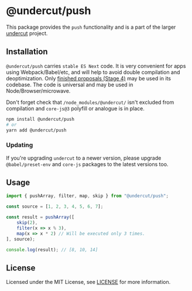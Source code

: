 # @undercut/push

This package provides the `push` functionality and is a part of the larger [undercut](https://github.com/the-spyke/undercut) project.

## Installation

`@undercut/push` carries `stable ES Next` code. It is very convenient for apps using Webpack/Babel/etc, and will help to avoid double compilation and deoptimization. Only [finished proposals (Stage 4)](https://github.com/tc39/proposals/blob/master/finished-proposals.md) may be used in its codebase. The code is universal and may be used in Node/Browser/microwave.

Don't forget check that `/node_modules/@undercut/` isn't excluded from compilation and `core-js@3` polyfill or analogue is in place.

```sh
npm install @undercut/push
# or
yarn add @undercut/push
```

### Updating

If you're upgrading `undercut` to a newer version, please upgrade `@babel/preset-env` and `core-js` packages to the latest versions too.

## Usage

```js
import { pushArray, filter, map, skip } from "@undercut/push";

const source = [1, 2, 3, 4, 5, 6, 7];

const result = pushArray([
    skip(2),
    filter(x => x % 3),
    map(x => x * 2) // Will be executed only 3 times.
], source);

console.log(result); // [8, 10, 14]
```

## License

Licensed under the MIT License, see [LICENSE](LICENSE) for more information.
